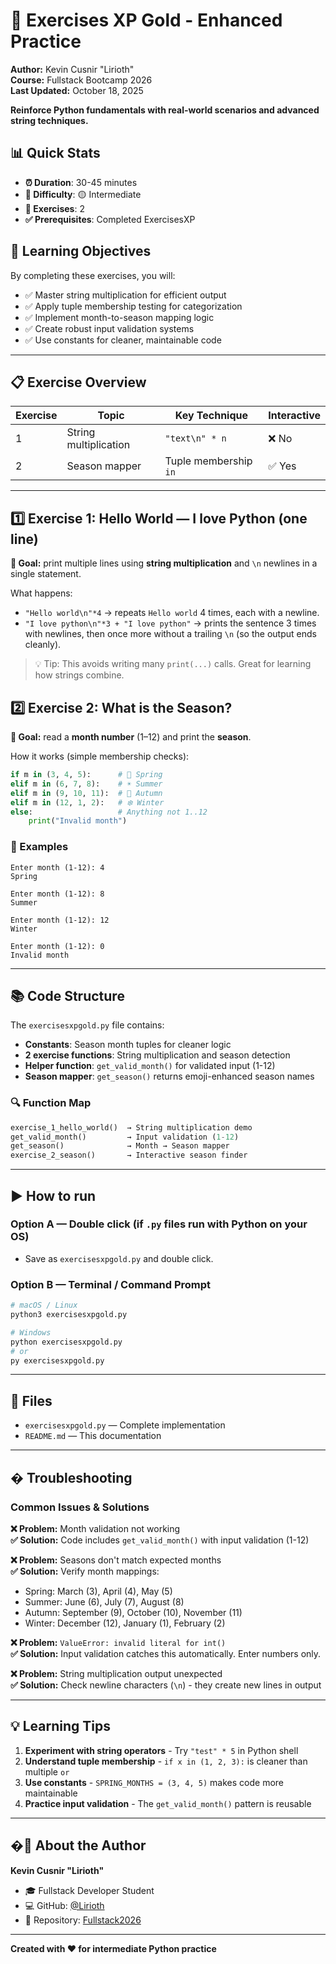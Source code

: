 # 🥈 Exercises XP Gold - Enhanced Practice

**Author:** Kevin Cusnir "Lirioth"  
**Course:** Fullstack Bootcamp 2026  
**Last Updated:** October 18, 2025

**Reinforce Python fundamentals with real-world scenarios and advanced string techniques.**

## 📊 Quick Stats
- **⏰ Duration**: 30-45 minutes
- **🎯 Difficulty**: 🟡 Intermediate
- **📝 Exercises**: 2
- **✅ Prerequisites**: Completed ExercisesXP

## 🎯 Learning Objectives

By completing these exercises, you will:
- ✅ Master string multiplication for efficient output
- ✅ Apply tuple membership testing for categorization
- ✅ Implement month-to-season mapping logic
- ✅ Create robust input validation systems
- ✅ Use constants for cleaner, maintainable code

---

## 📋 **Exercise Overview**

| Exercise | Topic | Key Technique | Interactive |
|----------|-------|---------------|-------------|
| 1 | String multiplication | `"text\n" * n` | ❌ No |
| 2 | Season mapper | Tuple membership `in` | ✅ Yes |

---

## 1️⃣ Exercise 1: Hello World — I love Python (one line)
**🎯 Goal:** print multiple lines using **string multiplication** and `\n` newlines in a single statement.

What happens:
- `"Hello world\n"*4` → repeats `Hello world` 4 times, each with a newline.
- `"I love python\n"*3 + "I love python"` → prints the sentence 3 times with newlines, then once more without a trailing `\n` (so the output ends cleanly).

> 💡 Tip: This avoids writing many `print(...)` calls. Great for learning how strings combine.

## 2️⃣ Exercise 2: What is the Season?
**🎯 Goal:** read a **month number** (1–12) and print the **season**.

How it works (simple membership checks):
```python
if m in (3, 4, 5):      # 🌸 Spring
elif m in (6, 7, 8):    # ☀️ Summer
elif m in (9, 10, 11):  # 🍂 Autumn
elif m in (12, 1, 2):   # ❄️ Winter
else:                   # Anything not 1..12
    print("Invalid month")
```

### 📸 Examples
```
Enter month (1-12): 4
Spring

Enter month (1-12): 8
Summer

Enter month (1-12): 12
Winter

Enter month (1-12): 0
Invalid month
```

---

## 📚 **Code Structure**

The `exercisesxpgold.py` file contains:
- **Constants**: Season month tuples for cleaner logic
- **2 exercise functions**: String multiplication and season detection
- **Helper function**: `get_valid_month()` for validated input (1-12)
- **Season mapper**: `get_season()` returns emoji-enhanced season names

### 🔍 **Function Map**
```python
exercise_1_hello_world()  → String multiplication demo
get_valid_month()         → Input validation (1-12)
get_season()              → Month → Season mapper
exercise_2_season()       → Interactive season finder
```

---

## ▶️ How to run
### Option A — Double click (if `.py` files run with Python on your OS)
- Save as `exercisesxpgold.py` and double click.

### Option B — Terminal / Command Prompt
```bash
# macOS / Linux
python3 exercisesxpgold.py

# Windows
python exercisesxpgold.py
# or
py exercisesxpgold.py
```

---

## 📁 Files
- `exercisesxpgold.py` — Complete implementation
- `README.md` — This documentation

---

## � Troubleshooting

### Common Issues & Solutions

**❌ Problem:** Month validation not working  
**✅ Solution:** Code includes `get_valid_month()` with input validation (1-12)

**❌ Problem:** Seasons don't match expected months  
**✅ Solution:** Verify month mappings:
- Spring: March (3), April (4), May (5)
- Summer: June (6), July (7), August (8)
- Autumn: September (9), October (10), November (11)
- Winter: December (12), January (1), February (2)

**❌ Problem:** `ValueError: invalid literal for int()`  
**✅ Solution:** Input validation catches this automatically. Enter numbers only.

**❌ Problem:** String multiplication output unexpected  
**✅ Solution:** Check newline characters (`\n`) - they create new lines in output

---

## 💡 Learning Tips

1. **Experiment with string operators** - Try `"test" * 5` in Python shell
2. **Understand tuple membership** - `if x in (1, 2, 3):` is cleaner than multiple `or`
3. **Use constants** - `SPRING_MONTHS = (3, 4, 5)` makes code more maintainable
4. **Practice input validation** - The `get_valid_month()` pattern is reusable

---

## �👤 About the Author

**Kevin Cusnir "Lirioth"**  
- 🎓 Fullstack Developer Student  
- 💻 GitHub: [@Lirioth](https://github.com/Lirioth)  
- 📧 Repository: [Fullstack2026](https://github.com/Lirioth/Fullstack2026)

---

**Created with ❤️ for intermediate Python practice**
